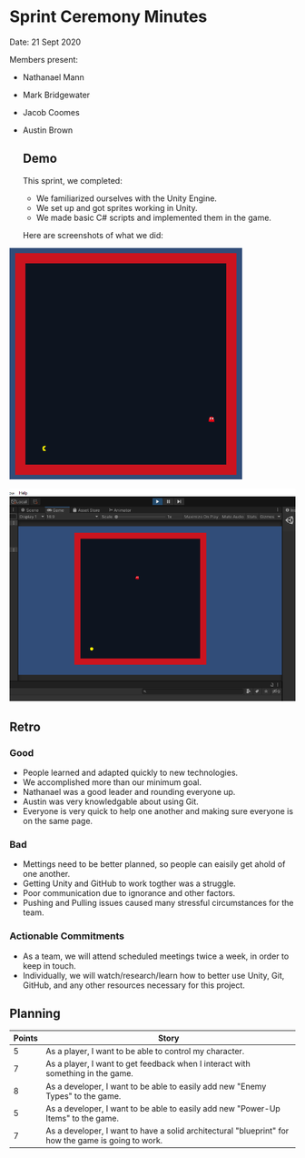 # Sprint Ceremony Minutes
  
Date: 21 Sept 2020

Members present:

* Nathanael Mann
* Mark Bridgewater
* Jacob Coomes
* Austin Brown
  
  ## Demo
  
  This sprint, we completed:
  
  * We familiarized ourselves with the Unity Engine.
  * We set up and got sprites working in Unity.
  * We made basic C# scripts and implemented them in the game.
  
  Here are screenshots of what we did:
 
![Demo Image 1](/docs/images/demo1.PNG?raw=true "Demo Image 1")

![Demo Image 2](/docs/images/demo2.PNG?raw=true "Demo Image 2")
  
  ## Retro
  
  ### Good
  
  * People learned and adapted quickly to new technologies.
  * We accomplished more than our minimum goal.
  * Nathanael was a good leader and rounding everyone up.
  * Austin was very knowledgable about using Git.
  * Everyone is very quick to help one another and making sure everyone is on the same page.
  
  ### Bad
  
  * Mettings need to be better planned, so people can eaisily get ahold of one another.
  * Getting Unity and GitHub to work togther was a struggle.
  * Poor communication due to ignorance and other factors.
  * Pushing and Pulling issues caused many stressful circumstances for the team.
  
  ### Actionable Commitments
  
  * As a team, we will attend scheduled meetings twice a week, in order to keep in touch.
  * Individually, we will watch/research/learn how to better use Unity, Git, GitHub, and any other resources necessary for this project.
  
  ## Planning
  
  Points | Story
  -------|--------
  5      | As a player, I want to be able to control my character.
  7      | As a player, I want to get feedback when I interact with something in the game.
  8      | As a developer, I want to be able to easily  add new "Enemy Types" to the game.
  5      | As a developer, I want to be able to easily  add new "Power-Up Items" to the game.
  7      | As a developer, I want to have a solid architectural "blueprint" for how the game is going to work.
